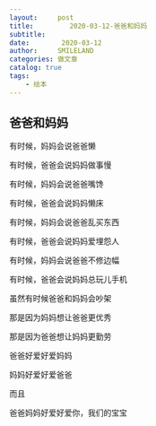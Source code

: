 ```yaml
---
layout:     post
title:         2020-03-12-爸爸和妈妈
subtitle:   
date:        2020-03-12
author:     SMILELAND
categories: 做文章
catalog: true
tags:
    - 绘本
---
```


## 爸爸和妈妈

有时候，妈妈会说爸爸懒

有时候，爸爸会说妈妈做事慢

有时候，妈妈会说爸爸嘴馋

有时候，爸爸会说妈妈懒床

有时候，妈妈会说爸爸乱买东西

有时候，爸爸会说妈妈爱埋怨人

有时候，妈妈会说爸爸不修边幅

有时候，爸爸会说妈妈总玩儿手机

虽然有时候爸爸和妈妈会吵架

那是因为妈妈想让爸爸更优秀

那是因为爸爸想让妈妈更勤劳

爸爸好爱好爱妈妈

妈妈好爱好爱爸爸

而且

爸爸妈妈好爱好爱你，我们的宝宝